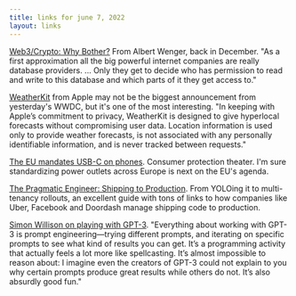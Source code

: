 ```yaml
---
title: links for june 7, 2022
layout: links
---
```


[Web3/Crypto: Why Bother?](https://continuations.com/post/671863718643105792/web3crypto-why-bother) From Albert Wenger, back in December. "As a first approximation all the big powerful internet companies are really database providers. ... Only they get to decide who has permission to read and write to this database and which parts of it they get access to."

[WeatherKit](https://developer.apple.com/weatherkit/) from Apple may not be the biggest announcement from yesterday's WWDC, but it's one of the most interesting. "In keeping with Apple’s commitment to privacy, WeatherKit is designed to give hyperlocal forecasts without compromising user data. Location information is used only to provide weather forecasts, is not associated with any personally identifiable information, and is never tracked between requests."

[The EU mandates USB-C on phones](https://www.theverge.com/2022/6/7/23156361/european-union-usb-c-wired-charging-iphone-lightning-ewaste). Consumer protection theater. I'm sure standardizing power outlets across Europe is next on the EU's agenda. 

[The Pragmatic Engineer: Shipping to Production](https://blog.pragmaticengineer.com/shipping-to-production/). From YOLOing it to multi-tenancy rollouts, an excellent guide with tons of links to how companies like Uber, Facebook and Doordash manage shipping code to production.

[Simon Willison on playing with GPT-3](https://simonwillison.net/2022/Jun/5/play-with-gpt3/). "Everything about working with GPT-3 is prompt engineering—trying different prompts, and iterating on specific prompts to see what kind of results you can get. It’s a programming activity that actually feels a lot more like spellcasting. It’s almost impossible to reason about: I imagine even the creators of GPT-3 could not explain to you why certain prompts produce great results while others do not. It’s also absurdly good fun."
